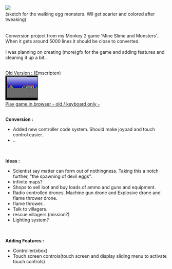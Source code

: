 
<img src="https://cromdesi.home.xs4all.nl/images/linking/gif/dogsketch.gif" width="20%"><br>
(sketch for the walking egg monsters. Wil get scarier and colored after tweaking)
<br>
<br>
<br>
Conversion project from my Monkey 2 game 'Mine Slime and Monsters'..
<br>
When it gets around 5000 lines it should be close to converted.
<br>
<br>
I was planning on creating (more)gfx for the game and adding features and cleaning it up a bit..
<br>
    
<br>Old Version : (Emscripten)<br>
<img src="Media/oldversion.jpg" width="20%"></img><br>
[Play game in browser - old / keyboard only -](https://cromdesi.home.xs4all.nl/emscripten/monstermineslime/Untitled1.html)
<br><br>



<b>Conversion :</b>
* Added new controller code system. Should make joypad and touch control easier.
* ..

 <br><br>
<b>Ideas :</b>
* Scientist say matter can form out of nothingness. Taking this a notch further, "the spawning of devil eggs".
* infinite maps?
* Shops to sell loot and buy loads of ammo and guns and equipment.
* Radio controlled drones. Machine gun drone and Explosive drone and flame thrower drone.
* flame thrower..
* Talk to villagers.
* rescue villagers (mission?)
* Lighting system?

<br><br>
<b>Adding Features :</b>
* Controller(xbox)
* Touch screen controls(touch screen and display sliding menu to activate touch controls)
